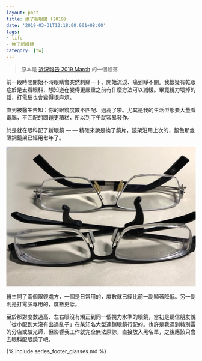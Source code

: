 ```yaml
---
layout: post
title: 換了新眼鏡 (2019)
date: '2019-03-31T12:18:00.001+08:00'
tags:
- life
- 換了新眼鏡
category: [tw]
---
```


> 原本是 [近況報告 2019 March](https://medium.com/@ascendbruce/diary-2019-march-db9efea6538b) 的一個段落

前一段時間開始不時眼睛會突然刺痛一下、開始流淚、痛到睜不開。我懷疑有乾眼症於是去看眼科，想知道在變得更嚴重之前有什麼方法可以減緩。畢竟視力壞掉的話，打電腦也會變得很麻煩。

直到被醫生告知：你的眼鏡度數不匹配、過高了啦。尤其是我的生活型態要大量看電腦，不匹配的問題更糟糕，所以到下午就容易發作。

於是就在眼科配了新眼鏡 — — 精確來說是換了鏡片，鏡架沿用上次的，銀色那隻薄鋼鏡架已經用七年了。

![眼鏡圖片](/images/posts/2019-03-31-new-glasses-2019.jpeg)

醫生開了兩個眼鏡處方，一個是日常用的，度數就已經比前一副顯著降低。另一副則是打電腦專用的，度數更低。

至於那對度數過高、左右眼沒有矯正到同一個視力水準的眼鏡，當初是聽信朋友說「從小配到大沒有出過亂子」在某知名大型連鎖眼鏡行配的。也許是我遇到特別雷的分店或驗光師，但影響我工作就完全無法原諒，直接放入黑名單，之後應該只會去眼科配眼鏡了吧。

{% include series_footer_glasses.md %}
